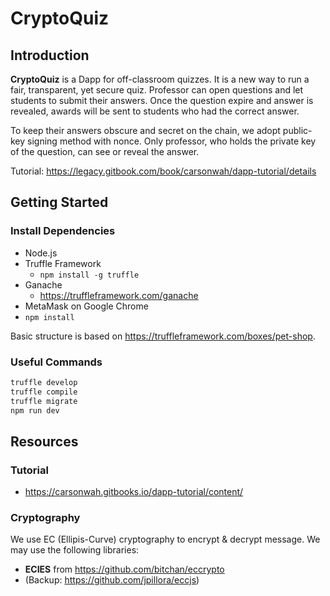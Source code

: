 # CryptoQuiz

## Introduction

**CryptoQuiz** is a Dapp for off-classroom quizzes. It is a new way to run a fair, transparent, yet secure quiz. Professor can open questions and let students to submit their answers. Once the question expire and answer is revealed, awards will be sent to students who had the correct answer.

To keep their answers obscure and secret on the chain, we adopt public-key signing method with nonce. Only professor, who holds the private key of the question, can see or reveal the answer.

Tutorial: https://legacy.gitbook.com/book/carsonwah/dapp-tutorial/details

## Getting Started

### Install Dependencies

- Node.js
- Truffle Framework
  - `npm install -g truffle`
- Ganache
  - https://truffleframework.com/ganache
- MetaMask on Google Chrome
- `npm install`

Basic structure is based on https://truffleframework.com/boxes/pet-shop.

### Useful Commands

```bash
truffle develop
truffle compile
truffle migrate
npm run dev
```

## Resources

### Tutorial

- https://carsonwah.gitbooks.io/dapp-tutorial/content/


### Cryptography

We use EC (Ellipis-Curve) cryptography to encrypt & decrypt message. We may use the following libraries:

- **ECIES** from https://github.com/bitchan/eccrypto
- (Backup: https://github.com/jpillora/eccjs)
